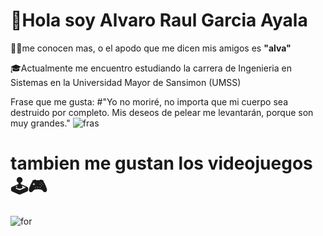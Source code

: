 # 👋Hola soy Alvaro Raul Garcia Ayala

  💁‍♂️me conocen mas, o el apodo que me dicen mis amigos es **"alva"**
  
  🎓Actualmente me encuentro estudiando la carrera de Ingenieria en Sistemas en la Universidad Mayor de Sansimon (UMSS)

  Frase que me gusta:
  #"Yo no moriré, no importa que mi cuerpo sea destruido por completo. Mis deseos de pelear me levantarán, porque son muy            grandes."
  ![fras](https://github.com/user-attachments/assets/535d1c2b-ecc4-4bdb-b9f3-8eb39d305847)

# tambien me gustan los videojuegos🕹🎮
  ![for](https://github.com/user-attachments/assets/6c982d73-7a53-4bc5-b678-47a60a30d5af)
